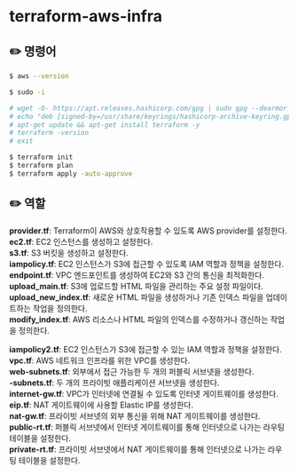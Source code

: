 # terraform-aws-infra
## ✏️ 명령어
```bash
$ aws --version
```

```bash
$ sudo -i
```

```bash
# wget -O- https://apt.releases.hashicorp.com/gpg | sudo gpg --dearmor -o /usr/share/keyrings/hashicorp-archive-keyring.gpg
# echo "deb [signed-by=/usr/share/keyrings/hashicorp-archive-keyring.gpg] https://apt.releases.hashicorp.com $(lsb_release -cs) main" | sudo tee /etc/apt/sources.list.d/hashicorp.list
# apt-get update && apt-get install terraform -y
# terraform -version
# exit
```

```bash
$ terraform init
$ terraform plan
$ terraform apply -auto-approve
```

## ✏️ 역할
**provider.tf**: Terraform이 AWS와 상호작용할 수 있도록 AWS provider를 설정한다.<br>
**ec2.tf**: EC2 인스턴스를 생성하고 설정한다.<br>
**s3.tf**: S3 버킷을 생성하고 설정한다.<br>
**iampolicy.tf**: EC2 인스턴스가 S3에 접근할 수 있도록 IAM 역할과 정책을 설정한다.<br>
**endpoint.tf**: VPC 엔드포인트를 생성하여 EC2와 S3 간의 통신을 최적화한다.<br>
**upload_main.tf**: S3에 업로드할 HTML 파일을 관리하는 주요 설정 파일이다.<br>
**upload_new_index.tf**: 새로운 HTML 파일을 생성하거나 기존 인덱스 파일을 업데이트하는 작업을 정의한다.<br>
**modify_index.tf**: AWS 리소스나 HTML 파일의 인덱스를 수정하거나 갱신하는 작업을 정의한다.<br>

**iampolicy2.tf**: EC2 인스턴스가 S3에 접근할 수 있는 IAM 역할과 정책을 설정한다.<br>
**vpc.tf**: AWS 네트워크 인프라를 위한 VPC를 생성한다.<br>
**web-subnets.tf**: 외부에서 접근 가능한 두 개의 퍼블릭 서브넷을 생성한다.<br>
**-subnets.tf**: 두 개의 프라이빗 애플리케이션 서브넷을 생성한다.<br>
**internet-gw.tf**: VPC가 인터넷에 연결될 수 있도록 인터넷 게이트웨이를 생성한다.<br>
**eip.tf**: NAT 게이트웨이에 사용할 Elastic IP를 생성한다.<br>
**nat-gw.tf**: 프라이빗 서브넷의 외부 통신을 위해 NAT 게이트웨이를 생성한다.<br>
**public-rt.tf**: 퍼블릭 서브넷에서 인터넷 게이트웨이를 통해 인터넷으로 나가는 라우팅 테이블을 설정한다.<br>
**private-rt.tf**: 프라이빗 서브넷에서 NAT 게이트웨이를 통해 인터넷으로 나가는 라우팅 테이블을 설정한다.<br>
